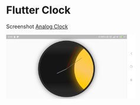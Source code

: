 # Flutter Clock



Screenshot [Analog Clock](analog_clock)

<img src='analog_clock/analog.jpg' width='350'>

